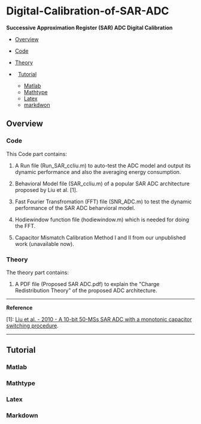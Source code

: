 # Digital-Calibration-of-SAR-ADC

**Successive Approximation Register (SAR) ADC Digital Calibration**

*   [Overview](#overview)
  * [Code](#code)
  * [Theory](#theory)

*   [Tutorial](#tutorial)
   *  [Matlab](#matlab)
   *  [Mathtype](#mathtype)
   *  [Latex](#latex)
   *  [markdwon](#markdown)
   
<h2 id="overview">Overview</h2>

<h3 id="code">Code</h3>

This Code part contains:

1. A Run file (Run_SAR_ccliu.m) to auto-test the ADC model and output its dynamic performance and also the averaging energy consumption.

2. Behavioral Model file (SAR_ccliu.m) of a popular SAR ADC architecture proposed by Liu et al. [1].

3. Fast Fourier Transfromation (FFT) file (SNR_ADC.m) to test the dynamic performance of the SAR ADC beharvioral model.

4. Hodiewindow function file (hodiewindow.m) which is needed for doing the FFT.

5. Capacitor Mismatch Calibration Method I and II from our unpublished work (unavailable now).

<h3 id="theory">Theory</h3>

The theory part contains:

1. A PDF file (Proposed SAR ADC.pdf) to explain the "Charge Redistribution Theory" of the proposed ADC architecture.

* * *
**Reference**

[1]: [Liu et al. - 2010 - A 10-bit 50-MSs SAR ADC with a monotonic capacitor switching procedure](http://ieeexplore.ieee.org/abstract/document/5437496/).

* * *

<h2 id="tutorial">Tutorial</h2>

<h3 id="matlab">Matlab</h3>

<h3 id="mathtype">Mathtype</h3>

<h3 id="latex">Latex</h3>

<h3 id="markdown">Markdown</h3>
